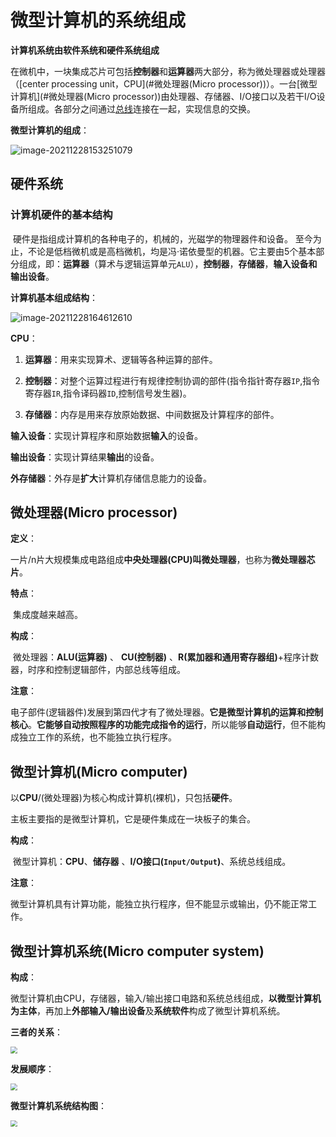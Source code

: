 # 微型计算机的系统组成

**计算机系统由软件系统和硬件系统组成**

​	在微机中，一块集成芯片可包括**控制器**和**运算器**两大部分，称为微处理器或处理器（[center processing unit，CPU](#微处理器(Micro processor))）。一台[微型计算机](#微处理器(Micro processor))由处理器、存储器、I/O接口以及若干I/O设备所组成。各部分之间通过[总线](./总线.md)连接在一起，实现信息的交换。

**微型计算机的组成**：

![image-20211228153251079](https://cdn.jsdelivr.net/gh/letengzz/Two-C/img/PM/First/image-20211228153251079.png)

## 硬件系统

### 计算机硬件的基本结构        

​	硬件是指组成计算机的各种电子的，机械的，光磁学的物理器件和设备。
​        至今为止，不论是低档微机或是高档微机，均是冯·诺依曼型的机器。它主要由5个基本部分组成，即：**运算器**（算术与逻辑运算单元`ALU`），**控制器**，**存储器**，**输入设备和输出设备**。

**计算机基本组成结构**：

![image-20211228164612610](https://cdn.jsdelivr.net/gh/letengzz/Two-C/img/PM/First/image-20211228164612610.png)

**CPU**：

1. **运算器**：用来实现算术、逻辑等各种运算的部件。

2. **控制器**：对整个运算过程进行有规律控制协调的部件(指令指针寄存器`IP`,指令寄存器`IR`,指令译码器`ID`,控制信号发生器)。

3. **存储器**：内存是用来存放原始数据、中间数据及计算程序的部件。

**输入设备**：实现计算程序和原始数据**输入**的设备。

**输出设备**：实现计算结果**输出**的设备。

**外存储器**：外存是**扩大**计算机存储信息能力的设备。

## 微处理器(Micro processor)

**定义**：

​	一片/n片大规模集成电路组成**中央处理器(CPU)**叫**微处理器**，也称为**微处理器芯片**。

**特点**：

​	集成度越来越高。

**构成**：

​	微处理器：**ALU(运算器)** 、 **CU(控制器)** 、**R(累加器和通用寄存器组)**+程序计数器，时序和控制逻辑部件，内部总线等组成。

**注意**：

​	电子部件(逻辑器件)发展到第四代才有了微处理器。**它是微型计算机的运算和控制核心**。**它能够自动按照程序的功能完成指令的运行**，所以能够**自动运行**，但不能构成独立工作的系统，也不能独立执行程序。

## **微型计算机(Micro computer)**

​	以**CPU**/(微处理器)为核心构成计算机(裸机)，只包括**硬件**。

主板主要指的是微型计算机，它是硬件集成在一块板子的集合。

**构成**：

​	微型计算机：**CPU**、**储存器** 、**I/O接口(`Input/Output`)**、系统总线组成。

**注意**：

​	微型计算机具有计算功能，能独立执行程序，但不能显示或输出，仍不能正常工作。

## 微型计算机系统(Micro computer system)

**构成**：

​	微型计算机由CPU，存储器，输入/输出接口电路和系统总线组成，**以微型计算机为主体**，再加上**外部输入/输出设备**及**系统软件**构成了微型计算机系统。

**三者的关系**：

<img src="https://cdn.jsdelivr.net/gh/letengzz/Two-C/img/PM/First/image-20211225180951057.png" style="zoom:67%;" >

**发展顺序**：

<img src="https://cdn.jsdelivr.net/gh/letengzz/Two-C/img/PM/First/%E5%8F%91%E5%B1%95%E8%BF%87%E7%A8%8B.png" style="zoom:67%;" >

**微型计算机系统结构图**：

<img src="https://cdn.jsdelivr.net/gh/letengzz/Two-C/img/PM/First/image-20211228170928613.png" style="zoom:67%;" >

